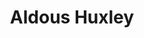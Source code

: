 ---
title: "Aldous Huxley"
hashtag: "aldous-huxley"
tags:
  - English
  - Philosopher
  - Psychonaut
  - Writer
  - Human Being
---